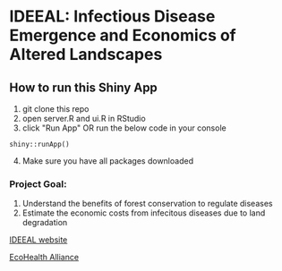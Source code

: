 # IDEEAL: Infectious Disease Emergence and Economics of Altered Landscapes

## How to run this Shiny App
1. git clone this repo
2. open server.R and ui.R in RStudio
3. click "Run App" OR run the below code in your console
```{r}
shiny::runApp()
```
4. Make sure you have all packages downloaded

### Project Goal:
1. Understand the benefits of forest conservation to regulate diseases
2. Estimate the economic costs from infecitous diseases due to land degradation

[IDEEAL website](https://www.ecohealthalliance.org/program/ideeal)

[EcoHealth Alliance](https://ecohealthalliance.org)